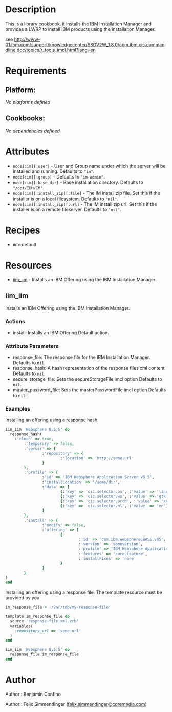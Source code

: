 # Description

This is a library cookbook, it installs the IBM Installation Manager and provides a LWRP to install IBM products using
the installaiton Manager.


see http://www-01.ibm.com/support/knowledgecenter/SSDV2W_1.8.0/com.ibm.cic.commandline.doc/topics/r_tools_imcl.html?lang=en
# Requirements

## Platform:

*No platforms defined*

## Cookbooks:

*No dependencies defined*

# Attributes

* `node[:im][:user]` - User and Group name under which the server will be installed and running. Defaults to `"im"`.
* `node[:im][:group]` -  Defaults to `"im-admin"`.
* `node[:im][:base_dir]` - Base installation directory. Defaults to `"/opt/IBM/IM"`.
* `node[:im][:install_zip][:file]` - The IM install zip file. Set this if the installer is on a local filesystem. Defaults to `"nil"`.
* `node[:im][:install_zip][:url]` - The IM install zip url. Set this if the installer is on a remote fileserver. Defaults to `"nil"`.

# Recipes

* iim::default

# Resources

* [iim_iim](#iim_iim) - Installs an IBM Offering using the IBM Installation Manager.

## iim_iim


Installs an IBM Offering using the IBM Installation Manager.

### Actions

- install: Installs an IBM Offering Default action.

### Attribute Parameters

- response_file: The response file for the IBM Installation Manager. Defaults to <code>nil</code>.
- response_hash: A hash representation of the response files xml content Defaults to <code>nil</code>.
- secure_storage_file: Sets the secureStorageFile imcl option Defaults to <code>nil</code>.
- master_password_file: Sets the masterPasswordFile imcl option Defaults to <code>nil</code>.

### Examples

Installing an offering using a response hash.

```ruby
iim_iim 'Websphere 8.5.5' do
  response_hash(
    :'clean' => true,
        :'temporary' => false,
        :'server' => {
                :'repository' => {
                        :'location' => 'http://some.url'
                }
        },
        :'profile' => {
                :'id' => 'IBM Websphere Application Server V8.5',
                :'installLocation' => '/some/dir',
                :'data' => [
                        {:'key' => 'cic.selector.os', :'value' => 'linux'},
                        {:'key' => 'cic.selector.ws', :'value' => 'gtk'},
                        {:'key' => 'cic.selector.arch', :'value' => 'x86_64'},
                        {:'key' => 'cic.selector.nl', :'value' => 'en'},
                ]
        },
        :'install' => {
                :'modify' => false,
                :'offering' => [
                        {
                                :'id' => 'com.ibm.websphere.BASE.v85',
                                :'version' => 'someversion',
                                :'profile' => 'IBM Websphere Application Server V8.5',
                                :'features' => 'core.feature',
                                :'installFixes' => 'none'
                        }
                ]
        }
)
end
```

Installing an offering using a response file. The template resource must be provided by you.

```ruby
im_response_file = '/var/tmp/my-response-file'

template im_response_file do
  source 'response-file.xml.erb'
  variables(
    :repository_url => 'some_url'
  )
end

iim_iim 'Websphere 8.5.5' do
  response_file im_response_file
end
```

# Author

Author:: Benjamin Confino

Author:: Felix Simmendinger (<felix.simmendinger@coremedia.com>)
